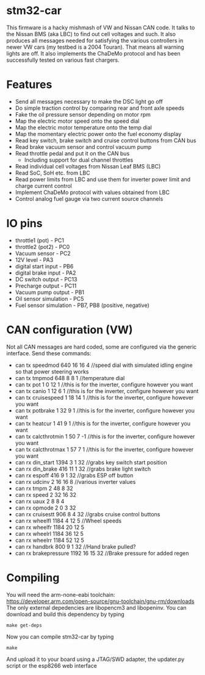 # stm32-car
This firmware is a hacky mishmash of VW and Nissan CAN code. It talks to the Nissan BMS (aka LBC) to find out cell voltages and such. It also produces all messages needed for satisfying the various controllers in newer VW cars (my testbed is a 2004 Touran). That means all warning lights are off.
It also implements the ChaDeMo protocol and has been successfully tested on various fast chargers.

# Features
- Send all messages necessary to make the DSC light go off
- Do simple traction control by comparing rear and front axle speeds
- Fake the oil pressure sensor depending on motor rpm
- Map the electric motor speed onto the speed dial
- Map the electric motor temperature onto the temp dial
- Map the momentary electric power onto the fuel economy display
- Read key switch, brake switch and cruise control buttons from CAN bus
- Read brake vacuum sensor and control vacuum pump
- Read throttle pedal and put it on the CAN bus
  - Including support for dual channel throttles
- Read individual cell voltages from Nissan Leaf BMS (LBC)
- Read SoC, SoH etc. from LBC
- Read power limits from LBC and use them for inverter power limit and charge current control
- Implement ChaDeMo protocol with values obtained from LBC
- Control analog fuel gauge via two current source channels

# IO pins
- throttle1 (pot) - PC1
- throttle2 (pot2) - PC0
- Vacuum sensor - PC2
- 12V level - PA3
- digital start input - PB6
- digital brake input - PA2
- DC switch output - PC13
- Precharge output - PC11
- Vacuum pump output - PB1
- Oil sensor simulation - PC5
- Fuel sensor simulation - PB7, PB8 (positive, negative)

# CAN configuration (VW)
Not all CAN messages are hard coded, some are configured via the generic interface.
Send these commands:

- can tx speedmod 640 16 16 4 //speed dial with simulated idling engine so that power steering works
- can tx tmpmod 648 8 8 1 //temperature dial
- can tx pot 1 0 12 1 //this is for the inverter, configure however you want
- can tx canio 1 12 6 1 //this is for the inverter, configure however you want
- can tx cruisespeed 1 18 14 1 //this is for the inverter, configure however you want
- can tx potbrake 1 32 9 1 //this is for the inverter, configure however you want
- can tx heatcur 1 41 9 1 //this is for the inverter, configure however you want
- can tx calcthrotmin 1 50 7 -1 //this is for the inverter, configure however you want
- can tx calcthrotmax 1 57 7 1 //this is for the inverter, configure however you want
- can rx din_start 1394 3 1 32 //grabs key switch start position
- can rx din_brake 416 11 1 32 //grabs brake light switch
- can rx espoff 416 9 1 32 //grabs ESP off button
- can rx udcinv 2 16 16 8 //various inverter values
- can rx tmpm 2 48 8 32
- can rx speed 2 32 16 32
- can rx uaux 2 8 8 4
- can rx opmode 2 0 3 32
- can rx cruisestt 906 8 4 32 //grabs cruise control buttons
- can rx wheelfl 1184 4 12 5 //Wheel speeds
- can rx wheelfr 1184 20 12 5
- can rx wheelrl 1184 36 12 5
- can rx wheelrr 1184 52 12 5
- can rx handbrk 800 9 1 32 //Hand brake pulled?
- can rx brakepressure 1192 16 15 32 //Brake pressure for added regen

# Compiling
You will need the arm-none-eabi toolchain: https://developer.arm.com/open-source/gnu-toolchain/gnu-rm/downloads
The only external depedencies are libopencm3 and libopeninv. You can download and build this dependency by typing

`make get-deps`

Now you can compile stm32-car by typing

`make`

And upload it to your board using a JTAG/SWD adapter, the updater.py script or the esp8266 web interface
